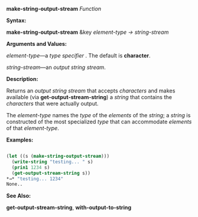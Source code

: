 **make-string-output-stream** *Function* 



**Syntax:** 



**make-string-output-stream** &amp;key *element-type → string-stream* 



**Arguments and Values:** 



*element-type*—a *type specifier* . The default is **character**. 



*string-stream*—an *output string stream*. 







 



 



**Description:** 



Returns an *output string stream* that accepts *characters* and makes available (via **get-output-stream-string**) a *string* that contains the *characters* that were actually output. 



The *element-type* names the *type* of the *elements* of the *string*; a *string* is constructed of the most specialized *type* that can accommodate *elements* of that *element-type*. 



**Examples:**
```lisp

(let ((s (make-string-output-stream))) 
  (write-string "testing... " s) 
  (prin1 1234 s) 
  (get-output-stream-string s)) 
*→* "testing... 1234" 
None.. 

```
**See Also:** 



**get-output-stream-string**, **with-output-to-string** 



